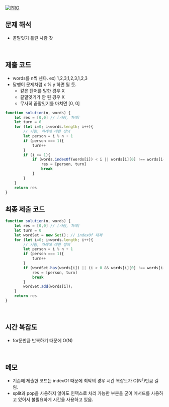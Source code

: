 [![PRO]][Link]

## 문제 해석

-   끝말잇기 틀린 사람 찾

<br/>

## 제출 코드

-   words를 n씩 센다. ex) 1,2,3,1,2,3,1,2,3
-   달팽이 문제처럼 x % y 하면 될 듯.
    -   같은 단어를 말한 경우 X
    -   끝말잇기가 안 된 경우 X
    -   무사히 끝말잇기를 마치면 [0, 0]

```js
function solution(n, words) {
    let res = [0,0] // [사람, 차례]
    let turn = 0
    for (let i=0; i<words.length; i++){
        // 사람, 차례에 대한 정의
        let person = i % n + 1
        if (person === 1){
            turn++
        }
        if (i >= 1){
            if (words.indexOf(words[i]) < i || words[i][0] !== words[i-1].split('').pop()){
                res = [person, turn]
                break
            }
        }
    }
    return res
}
```



## 최종 제출 코드

```js
function solution(n, words) {
    let res = [0,0] // [사람, 차례]
    let turn = 0
    let wordSet = new Set(); // indexOf 대체
    for (let i=0; i<words.length; i++){
        // 사람, 차례에 대한 정의
        let person = i % n + 1
        if (person === 1){
            turn++
        }
        if (wordSet.has(words[i]) || (i > 0 && words[i][0] !== words[i-1][words[i-1].length - 1])){
            res = [person, turn]
            break
        }
        wordSet.add(words[i]);
    }
    return res
}
```

<br/>

## 시간 복잡도

-   for문만큼 반복하기 때문에 O(N)

<br/>

## 메모

-   기존에 제출한 코드는 indexOf 때문에 최악의 경우 시간 복잡도가 O(N²)만큼 걸림. 
-   split과 pop을 사용하지 않아도 인덱스로 처리 가능한 부분을 굳이 메서드를 사용하고 있어서 불필요하게 시간을 사용하고 있음.

<!---------------------------------------------------------------------------->

[PRO]: https://github.com/GoSSaChin/algorithm-js/assets/107768516/67c43b52-bc3f-4571-a249-5519021afbb0
[Link]: https://school.programmers.co.kr/learn/courses/30/lessons/12981
